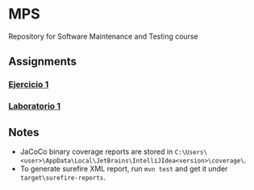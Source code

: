 # MPS
Repository for Software Maintenance and Testing course

## Assignments

### [Ejercicio 1](person/)

### [Laboratorio 1](triangle/)

## Notes
- JaCoCo binary coverage reports are stored in `C:\Users\<user>\AppData\Local\JetBrains\IntelliJIdea<version>\coverage\`.
- To generate surefire XML report, run `mvn test` and get it under `target\surefire-reports`.